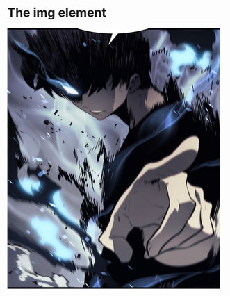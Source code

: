 <html>
<body>

<h1>The img element</h1>

<img src="1.jpg" alt="Girl in a jacket" width="500" height="600">

</body>
</html>
